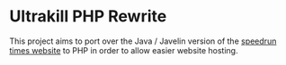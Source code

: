 # Ultrakill PHP Rewrite
This project aims to port over the Java / Javelin version of the <a href="https://github.com/Antipoison7/ultrakill">speedrun times website</a> to PHP in order to allow easier website hosting.
